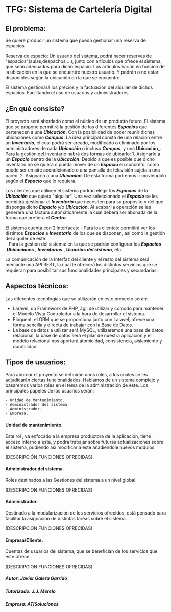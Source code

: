 # TFG: Sistema de Cartelería Digital

## El problema:

Se quiere producir un sistema que pueda gestionar una reserva de espacios.

Reserva de espacio: Un usuario del sistema, podrá hacer reservas de "espacios"(aulas,despachos,...), junto con artículos que ofrece el sistema, que sean adecuados para dicho espacio. Los artículos varían en función de la ubicación en la que se encuentre nuestro usuario. Y podrán o no estar disponibles según la ubicación en la que se encuentre.

El sistema gestionará los precios y la factuación del alquiler de dichos espacios. Facilitando el uso de usuarios y
administradores.

## ¿En qué consiste?

El proyecto será abordado como el núcleo de un producto futuro. El sistema que se propone permitirá la gestión de los diferentes ___Espacios___ que pertenecen a una ___Ubicación___. Con la posibilidad de poder reunir dichas ubicaciones como ___Campus___. La idea principal consta de una relación entre un ___Inventario___, el cual podrá ser creado, modificado o eliminado por los administradores de cada ___Ubicación___ o incluso ___Campus___, y una __Ubicación___.
Para la gestión del inventario habrá dos formas de ubicarlo: 
    1. Asignarlo a un ___Espacio___ dentro de la ___Ubicación___. Debido a que es posible que dicho inventario no se quiera o pueda mover de un ___Espacio___ en concreto, como puede ser un aire acondicionado o una pantalla de televisión sujeta a una pared.
    2. Asignarlo a una ___Ubicación___. De esta forma podremos ir moviendolo según el ___Espacio___ que lo requiera.

Los clientes que utilicen el sistema podrán elegir los ___Espacios___ de la ___Ubicación___ que quiera "alquilar". Una vez seleccionado el ___Espacio___ se les permitirá gestionar el ___Inventario___ que necesiten para su propósito y del que disponga dicho ___Espacio___ y/o ___Ubicación___. Al acabar la operación se les generará una factura automáticamente la cual deberá ser abonada de la forma que prefiera el ___Centro___.


El sistema cuenta con 2 interfaces:
    - Para los clientes: permitirá ver los distintos ___Espacios___ e ___Inventario___ de los que se disponen, así como la gestión del alquiler de este.  
    - Para la gestion del sistema: en la que se podrán configurar los ___Espacios___ ,___Ubicaciones___ , ___Inventarios___ , ___Usuarios del sistema___, etc.

La comunicación de la Interfaz del cliente y el resto del sistema será mediante una API REST, la cual le ofrecerá los distintos servicios que se requieran para posibilitar sus funcionalidades principales y secundarias.

## Aspectos técnicos:

Las diferentes tecnologías que se utilizarán en este proyecto serán:

- Laravel, un Framework de PHP, ágil de utilizar y cómodo para mantener el Modelo Vista Controlador a la hora de desarrollar el sistema.
- Eloquent, el ORM que se proporciona junto con Laravel, ofrece una forma sencilla y directa de trabajar con la Base de Datos.
- La base de datos a utilizar será MySQL, utilizaremos una base de datos relacional, la base de datos será el pilar de nuestra aplicación,y el modelo relacional nos aportará atomicidad, consistencia, aislamiento y durabilidad.

## Tipos de usuarios:

Para abordar el proyecto se definirán unos roles, a los cuales se les adjudicarán ciertas funcionalidades. Hablamos de un sistema complejo y basaremos varios roles en el tema de la administración de este. Los principales papeles de los usuarios serán:

    - Unidad de Mantenimiento.
    - Administrador del sistema.
    - Administrador.
    - Empresa.

#### Unidad de mantenimiento.

Este rol , va enfocado a la empresa productora de la aplicación, tiene acceso interno a esta, y podrá trabajar sobre futuras actualizaciones sobre el sistema, pudiendo así modificar a este añadiendole nuevos modulos.

(DESCRIPCIÓN FUNCIONES OFRECIDAS)

#### Administrador del sistema.

Roles destinados a las Gestiones del sistema a un nivel global.

(DESCRIPCION FUNCIONES OFRECIDAS)

#### Administrador.

Destinado a la modularización de los servicios ofrecidos, está pensado para facilitar la asignación de distintas tareas sobre el sistema.

(DESCRIPCION FUNCIONES OFRECIDAS)

#### Empresa/Cliente.

Cuentas de usuarios del sistema, que se benefician de los servicios que este ofrece.

(DESCRIPCION FUNCIONES OFRECIDAS)

##### Autor: Javier Galera Garrido
##### Tutorizado: J.J. Merelo
##### Empresa: ATISoluciones